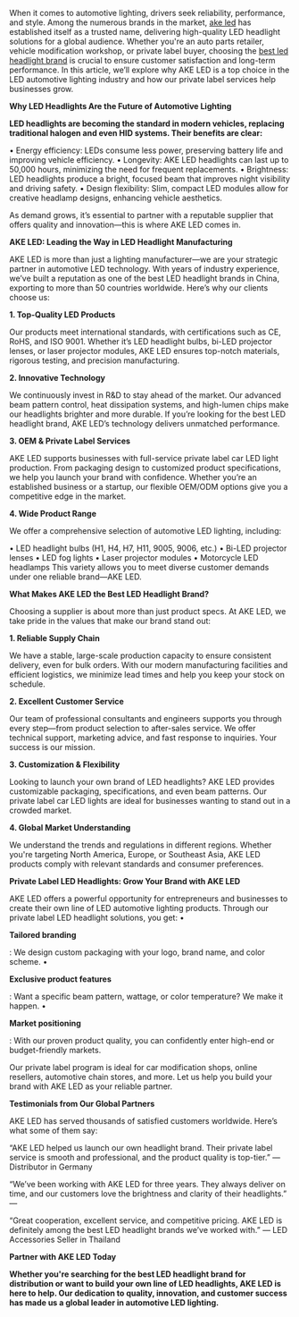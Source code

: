 When it comes to automotive lighting, drivers seek reliability, performance, and style. Among the numerous brands in the market, <a href="https://led-ake.com/private-label-car-led-lights-product/">ake led</a> has established itself as a trusted name, delivering high-quality LED headlight solutions for a global audience. Whether you're an auto parts retailer, vehicle modification workshop, or private label buyer, choosing the <a href="https://led-ake.com/">best led headlight brand</a>  is crucial to ensure customer satisfaction and long-term performance. In this article, we’ll explore why AKE LED is a top choice in the LED automotive lighting industry and how our private label services help businesses grow.

<p><b>Why LED Headlights Are the Future of Automotive Lighting</b></p>

<p><b>LED headlights are becoming the standard in modern vehicles, replacing traditional halogen and even HID systems. Their benefits are clear:</b></p>

•	Energy efficiency: LEDs consume less power, preserving battery life and improving vehicle efficiency.
•	Longevity: AKE LED headlights can last up to 50,000 hours, minimizing the need for frequent replacements.
•	Brightness: LED headlights produce a bright, focused beam that improves night visibility and driving safety.
•	Design flexibility: Slim, compact LED modules allow for creative headlamp designs, enhancing vehicle aesthetics.

As demand grows, it’s essential to partner with a reputable supplier that offers quality and innovation—this is where AKE LED comes in.

<p><b>AKE LED: Leading the Way in LED Headlight Manufacturing</b></p>

AKE LED is more than just a lighting manufacturer—we are your strategic partner in automotive LED technology. With years of industry experience, we’ve built a reputation as one of the best LED headlight brands in China, exporting to more than 50 countries worldwide. Here’s why our clients choose us:

<p><b>1. Top-Quality LED Products</b></p>
Our products meet international standards, with certifications such as CE, RoHS, and ISO 9001. Whether it’s LED headlight bulbs, bi-LED projector lenses, or laser projector modules, AKE LED ensures top-notch materials, rigorous testing, and precision manufacturing.

<p><b>2. Innovative Technology</b></p>
We continuously invest in R&D to stay ahead of the market. Our advanced beam pattern control, heat dissipation systems, and high-lumen chips make our headlights brighter and more durable. If you’re looking for the best LED headlight brand, AKE LED’s technology delivers unmatched performance.

<p><b>3. OEM & Private Label Services</b></p>
AKE LED supports businesses with full-service private label car LED light production. From packaging design to customized product specifications, we help you launch your brand with confidence. Whether you’re an established business or a startup, our flexible OEM/ODM options give you a competitive edge in the market.

<p><b>4. Wide Product Range</b></p>
We offer a comprehensive selection of automotive LED lighting, including:

•	LED headlight bulbs (H1, H4, H7, H11, 9005, 9006, etc.)
•	Bi-LED projector lenses
•	LED fog lights
•	Laser projector modules
•	Motorcycle LED headlamps
This variety allows you to meet diverse customer demands under one reliable brand—AKE LED.

<p><b>What Makes AKE LED the Best LED Headlight Brand?</b></p>

Choosing a supplier is about more than just product specs. At AKE LED, we take pride in the values that make our brand stand out:

<p><b>1. Reliable Supply Chain</b></p>
We have a stable, large-scale production capacity to ensure consistent delivery, even for bulk orders. With our modern manufacturing facilities and efficient logistics, we minimize lead times and help you keep your stock on schedule.

<p><b>2. Excellent Customer Service</b></p>
Our team of professional consultants and engineers supports you through every step—from product selection to after-sales service. We offer technical support, marketing advice, and fast response to inquiries. Your success is our mission.

<p><b>3. Customization & Flexibility</b></p>
Looking to launch your own brand of LED headlights? AKE LED provides customizable packaging, specifications, and even beam patterns. Our private label car LED lights are ideal for businesses wanting to stand out in a crowded market.

<p><b>4. Global Market Understanding</b></p>
We understand the trends and regulations in different regions. Whether you're targeting North America, Europe, or Southeast Asia, AKE LED products comply with relevant standards and consumer preferences.

<p><b>Private Label LED Headlights: Grow Your Brand with AKE LED</b></p>

AKE LED offers a powerful opportunity for entrepreneurs and businesses to create their own line of LED automotive lighting products. Through our private label LED headlight solutions, you get:
•	<p><b>Tailored branding</b></p>: We design custom packaging with your logo, brand name, and color scheme.
•	<p><b>Exclusive product features</b></p>: Want a specific beam pattern, wattage, or color temperature? We make it happen.
•	<p><b>Market positioning</b></p>: With our proven product quality, you can confidently enter high-end or budget-friendly markets.

Our private label program is ideal for car modification shops, online resellers, automotive chain stores, and more. Let us help you build your brand with AKE LED as your reliable partner.

<p><b>Testimonials from Our Global Partners</b></p>

AKE LED has served thousands of satisfied customers worldwide. Here’s what some of them say:

“AKE LED helped us launch our own headlight brand. Their private label service is smooth and professional, and the product quality is top-tier.” — Distributor in Germany

“We’ve been working with AKE LED for three years. They always deliver on time, and our customers love the brightness and clarity of their headlights.” — 

“Great cooperation, excellent service, and competitive pricing. AKE LED is definitely among the best LED headlight brands we’ve worked with.” — LED Accessories Seller in Thailand

<p><b>Partner with AKE LED Today

Whether you're searching for the best LED headlight brand for distribution or want to build your own line of LED headlights, AKE LED is here to help. Our dedication to quality, innovation, and customer success has made us a global leader in automotive LED lighting.
